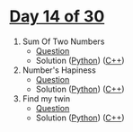 # [Day 14 of 30](https://www.hackerrank.com/contests/day-14-0f-30/challenges "Day 14 of 30 contest link")

1. Sum Of Two Numbers
   - [Question](https://www.hackerrank.com/contests/day-14-0f-30/challenges/sum-of-two-numbers-64-1 "Sum Of Two Numbers")
   - Solution ([Python](Sum%20Of%20Two%20Numbers/Python/ "Solution in Python")) <!--([Java](Sum%20Of%20Two%20Numbers/Java/ "Solution in Java")) --> ([C++](Sum%20Of%20Two%20Numbers/C++/ "Solution in C++"))
2. Number's Hapiness
   - [Question](https://www.hackerrank.com/contests/day-14-0f-30/challenges/numbers-hapiness "Number's Hapiness")
   - Solution ([Python](Number's%20Hapiness/Python/ "Solution in Python")) <!-- ([Java](Number's%20Hapiness/Java/ "Solution in Java")) --> ([C++](Number's%20Hapiness/C++/ "Solution in C++"))
3. Find my twin
   - [Question](https://www.hackerrank.com/contests/day-14-0f-30/challenges/find-my-twin "Find my twin")
   - Solution ([Python](Find%20my%20twin/Python/ "Solution in Python")) <!--([Java](Find%20my%20twin/Java/ "Solution in Java")) --> ([C++](Find%20my%20twin/C++/ "Solution in C++"))
